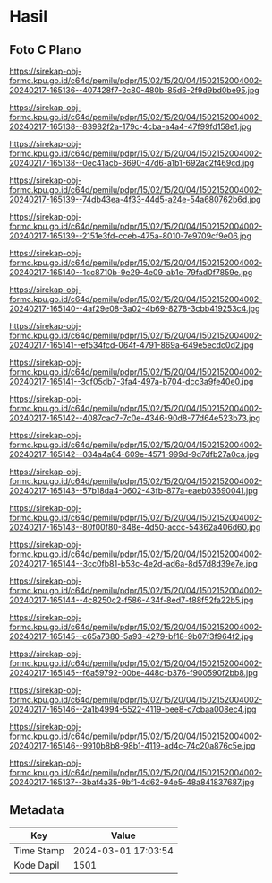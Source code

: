 # Hasil

## Foto C Plano

https://sirekap-obj-formc.kpu.go.id/c64d/pemilu/pdpr/15/02/15/20/04/1502152004002-20240217-165136--407428f7-2c80-480b-85d6-2f9d9bd0be95.jpg

https://sirekap-obj-formc.kpu.go.id/c64d/pemilu/pdpr/15/02/15/20/04/1502152004002-20240217-165138--83982f2a-179c-4cba-a4a4-47f99fd158e1.jpg

https://sirekap-obj-formc.kpu.go.id/c64d/pemilu/pdpr/15/02/15/20/04/1502152004002-20240217-165138--0ec41acb-3690-47d6-a1b1-692ac2f469cd.jpg

https://sirekap-obj-formc.kpu.go.id/c64d/pemilu/pdpr/15/02/15/20/04/1502152004002-20240217-165139--74db43ea-4f33-44d5-a24e-54a680762b6d.jpg

https://sirekap-obj-formc.kpu.go.id/c64d/pemilu/pdpr/15/02/15/20/04/1502152004002-20240217-165139--2151e3fd-cceb-475a-8010-7e9709cf9e06.jpg

https://sirekap-obj-formc.kpu.go.id/c64d/pemilu/pdpr/15/02/15/20/04/1502152004002-20240217-165140--1cc8710b-9e29-4e09-ab1e-79fad0f7859e.jpg

https://sirekap-obj-formc.kpu.go.id/c64d/pemilu/pdpr/15/02/15/20/04/1502152004002-20240217-165140--4af29e08-3a02-4b69-8278-3cbb419253c4.jpg

https://sirekap-obj-formc.kpu.go.id/c64d/pemilu/pdpr/15/02/15/20/04/1502152004002-20240217-165141--ef534fcd-064f-4791-869a-649e5ecdc0d2.jpg

https://sirekap-obj-formc.kpu.go.id/c64d/pemilu/pdpr/15/02/15/20/04/1502152004002-20240217-165141--3cf05db7-3fa4-497a-b704-dcc3a9fe40e0.jpg

https://sirekap-obj-formc.kpu.go.id/c64d/pemilu/pdpr/15/02/15/20/04/1502152004002-20240217-165142--4087cac7-7c0e-4346-90d8-77d64e523b73.jpg

https://sirekap-obj-formc.kpu.go.id/c64d/pemilu/pdpr/15/02/15/20/04/1502152004002-20240217-165142--034a4a64-609e-4571-999d-9d7dfb27a0ca.jpg

https://sirekap-obj-formc.kpu.go.id/c64d/pemilu/pdpr/15/02/15/20/04/1502152004002-20240217-165143--57b18da4-0602-43fb-877a-eaeb03690041.jpg

https://sirekap-obj-formc.kpu.go.id/c64d/pemilu/pdpr/15/02/15/20/04/1502152004002-20240217-165143--80f00f80-848e-4d50-accc-54362a406d60.jpg

https://sirekap-obj-formc.kpu.go.id/c64d/pemilu/pdpr/15/02/15/20/04/1502152004002-20240217-165144--3cc0fb81-b53c-4e2d-ad6a-8d57d8d39e7e.jpg

https://sirekap-obj-formc.kpu.go.id/c64d/pemilu/pdpr/15/02/15/20/04/1502152004002-20240217-165144--4c8250c2-f586-434f-8ed7-f88f52fa22b5.jpg

https://sirekap-obj-formc.kpu.go.id/c64d/pemilu/pdpr/15/02/15/20/04/1502152004002-20240217-165145--c65a7380-5a93-4279-bf18-9b07f3f964f2.jpg

https://sirekap-obj-formc.kpu.go.id/c64d/pemilu/pdpr/15/02/15/20/04/1502152004002-20240217-165145--f6a59792-00be-448c-b376-f900590f2bb8.jpg

https://sirekap-obj-formc.kpu.go.id/c64d/pemilu/pdpr/15/02/15/20/04/1502152004002-20240217-165146--2a1b4994-5522-4119-bee8-c7cbaa008ec4.jpg

https://sirekap-obj-formc.kpu.go.id/c64d/pemilu/pdpr/15/02/15/20/04/1502152004002-20240217-165146--9910b8b8-98b1-4119-ad4c-74c20a876c5e.jpg

https://sirekap-obj-formc.kpu.go.id/c64d/pemilu/pdpr/15/02/15/20/04/1502152004002-20240217-165137--3baf4a35-9bf1-4d62-94e5-48a841837687.jpg


## Metadata

| Key        | Value               |
| ---------- | ------------------- |
| Time Stamp | 2024-03-01 17:03:54 |
| Kode Dapil | 1501                |



